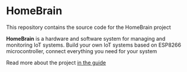 # HomeBrain

This repository contains the source code for the HomeBrain project

**HomeBrain** is a hardware and software system for managing and monitoring IoT systems. Build your own IoT systems based on ESP8266 microcontroller, connect everything you need for your system

Read more about the project [in the guide](https://github.com/MarkCesium/HomeBrain/wiki)
